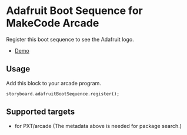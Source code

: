 ---
---

# Adafruit Boot Sequence for MakeCode Arcade

Register this boot sequence to see the Adafruit logo.

* [Demo](https://adafruit.github.io/adafruit-boot-sequence)

## Usage

Add this block to your arcade program.

```blocks
storyboard.adafruitBootSequence.register();
```

## Supported targets

* for PXT/arcade
(The metadata above is needed for package search.)

<script src="https://makecode.com/gh-pages-embed.js"></script><script>makeCodeRender("https://arcade.makecode.com/", "{{ site.github.owner_name }}/{{ site.github.repository_name }}");</script>


